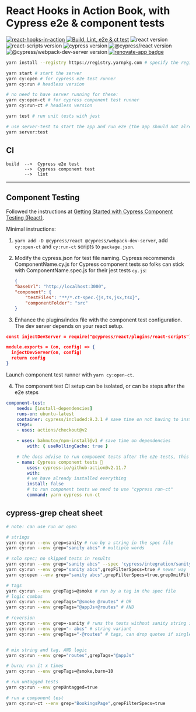 # React Hooks in Action Book, with Cypress e2e & component tests

[![react-hooks-in-action](https://img.shields.io/endpoint?url=https://dashboard.cypress.io/badge/detailed/nr3y7v/main&style=flat-square&logo=cypress)](https://dashboard.cypress.io/projects/nr3y7v/runs) [![Build, Lint, e2e & ct test](https://github.com/muratkeremozcan/react-hooks-in-action-with-cypress/actions/workflows/main.yml/badge.svg?branch=main&event=push)](https://github.com/muratkeremozcan/react-hooks-in-action-with-cypress/actions/workflows/main.yml)
![react version](https://img.shields.io/badge/react-17.0.2-brightgreen) ![react-scripts version](https://img.shields.io/badge/react--scripts-4.0.3-brightgreen) ![cypress version](https://img.shields.io/badge/cypress-9.4.1-brightgreen) ![@cypress/react version](https://img.shields.io/badge/@cypress/react-5.12.1-brightgreen) ![@cypress/webpack-dev-server version](https://img.shields.io/badge/@cypress/webpack--dev--server-1.8.0-brightgreen) [![renovate-app badge][renovate-badge]][renovate-app]

[renovate-badge]: https://img.shields.io/badge/renovate-app-blue.svg
[renovate-app]: https://renovateapp.com/

```bash
yarn install --registry https://registry.yarnpkg.com # specify the registry in case you are using a proprietary registry

yarn start # start the server
yarn cy:open # for cypress e2e test runner
yarn cy:run # headless version

# no need to have server running for these:
yarn cy:open-ct # for cypress component test runner
yarn cy:run-ct # headless version

yarn test # run unit tests with jest

# use server-test to start the app and run e2e (the app should not already be running)
yarn server:test
```

## CI

```
build  -->  Cypress e2e test
       -->  Cypress component test
       -->  lint
```

---

## Component Testing

Followed the instructions at [Getting Started with Cypress Component Testing (React)](https://www.cypress.io/blog/2021/04/06/cypress-component-testing-react/).

Minimal instructions:

1. `yarn add -D @cypress/react @cypress/webpack-dev-server`, add `cy:open-ct` and `cy:run-ct` scripts to `package.json`.

2. Modify the cypress.json for test file naming. Cypress recommends ComponentName.cy.js for Cypress component tests so folks can stick with ComponentName.spec.js for their jest tests `cy.js`:

   ```json
   {
   "baseUrl": "http://localhost:3000",
   "component": {
       "testFiles": "**/*.ct-spec.{js,ts,jsx,tsx}",
       "componentFolder": "src"
   }
   ```

3. Enhance the plugins/index file with the component test configuration. The dev server depends on your react setup.

```json
const injectDevServer = require("@cypress/react/plugins/react-scripts")

module.exports = (on, config) => {
  injectDevServer(on, config)
  return config
}
```

Launch component test runner with `yarn cy:open-ct`.

4. The component test CI setup can be isolated, or can be steps after the e2e steps

```yml
component-test:
    needs: [install-dependencies]
    runs-on: ubuntu-latest
    container: cypress/included:9.3.1 # save time on not having to install cypress
    steps:
    - uses: actions/checkout@v2

    - uses: bahmutov/npm-install@v1 # save time on dependencies
        with: { useRollingCache: true }

    # the docs advise to run component tests after the e2e tests, this part could also be right after e2e tests
    - name: Cypress component tests 🧪
        uses: cypress-io/github-action@v2.11.7
        with:
        # we have already installed everything
        install: false
        # to run component tests we need to use "cypress run-ct"
        command: yarn cypress run-ct
```

## cypress-grep cheat sheet

```bash
# note: can use run or open

# strings
yarn cy:run --env grep=sanity # run by a string in the spec file
yarn cy:run --env grep="sanity abcs" # multiple words

# solo spec; no skipped tests in results
yarn cy:run --env grep="sanity abcs" --spec 'cypress/integration/sanity.spec.js'
yarn cy:run --env grep="sanity abcs",grepFilterSpecs=true # newer way
yarn cy:open --env grep="sanity abcs",grepFilterSpecs=true,grepOmitFiltered=true # omits greyed out tests, good for open mode

# tags
yarn cy:run --env grepTags=@smoke # run by a tag in the spec file
# logic combos
yarn cy:run --env grepTags="@smoke @routes" # OR
yarn cy:run --env grepTags="@appJs+@routes" # AND

# reversion
yarn cy:run --env grep=-sanity # runs the tests without sanity string in the spec
yarn cy:run --env grep="- abcs" # string variant
yarn cy:run --env grepTags="-@routes" # tags, can drop quotes if single tag


# mix string and tag, AND logic
yarn cy:run --env grep="routes",grepTags="@appJs"

# burn; run it x times
yarn cy:run --env grepTags=@smoke,burn=10

# run untagged tests
yarn cy:run --env grepUntagged=true

# run a component test
yarn cy:run-ct --env grep="BookingsPage",grepFilterSpecs=true

```
